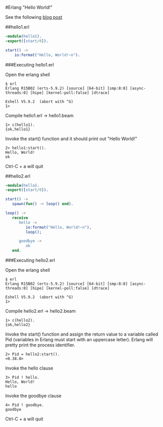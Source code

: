#Erlang "Hello World!"

See the following [blog post](http://egarson.blogspot.ca/2008/03/real-erlang-hello-world.html)

##hello1.erl

``` erlang
-module(hello1).
-export([start/0]).

start() ->
    io:format("Hello, World!~n").
```

###Executing hello1.erl

Open the erlang shell

``` shell
$ erl
Erlang R15B02 (erts-5.9.2) [source] [64-bit] [smp:8:8] [async-threads:0] [hipe] [kernel-poll:false] [dtrace]

Eshell V5.9.2  (abort with ^G)
1>
```

Compile hello1.erl -> hello1.beam

``` shell
1> c(hello1).
{ok,hello1}
```

Invoke the start() function and it should print out "Hello World!"

``` shell
2> hello1:start().
Hello, World!
ok
```

Ctrl-C + a will quit

##hello2.erl

``` erlang
-module(hello).
-export([start/0]).

start() ->
   spawn(fun() -> loop() end).

loop() ->
   receive
      hello ->
         io:format("Hello, World!~n"),
         loop();

      goodbye ->
         ok
   end.

```

###Executing hello2.erl

Open the erlang shell

``` shell
$ erl
Erlang R15B02 (erts-5.9.2) [source] [64-bit] [smp:8:8] [async-threads:0] [hipe] [kernel-poll:false] [dtrace]

Eshell V5.9.2  (abort with ^G)
1>
```

Compile hello2.erl -> hello2.beam

``` shell
1> c(hello2).
{ok,hello2}
```

Invoke the start() function and assign the return value to a variable called Pid (variables in Erlang must start with an uppercase letter).
Erlang will pretty print the process identifier.

``` shell
2> Pid = hello2:start().
<0.38.0>
```

Invoke the hello clause

``` shell
3> Pid ! hello.
Hello, World!
hello
```

Invoke the goodbye clause

``` shell
4> Pid ! goodbye.
goodbye
```

Ctrl-C + a will quit
